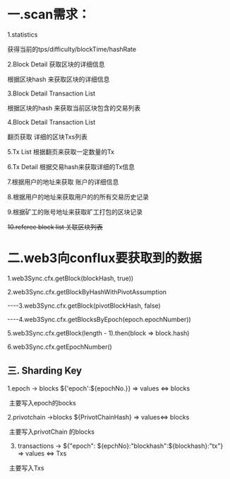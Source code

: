 # 一.scan需求： 


1.statistics
    
获得当前的tps/difficulty/blockTime/hashRate

2.Block Detail 获取区块的详细信息
      
根据区块hash 来获取区块的详细信息

3.Block Detail Transaction List
       
根据区块的hash 来获取当前区块包含的交易列表

4.Block Detail Transaction List
    
翻页获取 详细的区块Txs列表

5.Tx List  根据翻页来获取一定数量的Tx 
    
6.Tx Detail 根据交易hash来获取详细的Tx信息
    
7.根据用户的地址来获取 账户的详细信息
    
8.根据用户的地址来获取用户的的所有交易历史记录
    
9.根据矿工的账号地址来获取旷工打包的区块记录
    
~~10.referee block list 关联区块列表~~



# 二.web3向conflux要获取到的数据

1.web3Sync.cfx.getBlock(blockHash, true))

2.web3Sync.cfx.getBlockByHashWithPivotAssumption

----3.web3Sync.cfx.getBlock(pivotBlockHash, false)

----4.web3Sync.cfx.getBlocksByEpoch(epoch.epochNumber))

5.web3Sync.cfx.getBlock(length - 1).then(block => block.hash)

6.web3Sync.cfx.getEpochNumber()



## 三. Sharding Key 

  1.epoch -> blocks  ${'epoch':${epochNo.}} =>  values <=>  blocks

​	主要写入epoch的bocks

  2.privotchain ->blocks  ${PrivotChainHash}  => values<=> blocks

​    主要写入privotChain 的blocks

3. transactions -> ${"epoch": ${epchNo}:"blockhash":${blockhash}:"tx"} => values <=> Txs

​    主要写入Txs

